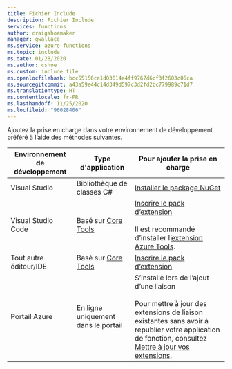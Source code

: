 ```yaml
---
title: Fichier Include
description: Fichier Include
services: functions
author: craigshoemaker
manager: gwallace
ms.service: azure-functions
ms.topic: include
ms.date: 01/28/2020
ms.author: cshoe
ms.custom: include file
ms.openlocfilehash: bcc55156ca1d03614a4ff9767d6cf3f2603c06ca
ms.sourcegitcommit: a43a59e44c14d349d597c3d2fd2bc779989c71d7
ms.translationtype: HT
ms.contentlocale: fr-FR
ms.lasthandoff: 11/25/2020
ms.locfileid: "96028406"
---
```

Ajoutez la prise en charge dans votre environnement de développement préféré à l’aide des méthodes suivantes.

| Environnement de développement  | Type d'application      | Pour ajouter la prise en charge |
|--------------------------|-----------------------|----------------|
| Visual Studio            | Bibliothèque de classes C#      | [Installer le package NuGet](../articles/azure-functions/functions-bindings-register.md#vs) |
| Visual Studio Code       | Basé sur [Core Tools](../articles/azure-functions/functions-run-local.md) | [Inscrire le pack d’extension](../articles/azure-functions/functions-bindings-register.md#extension-bundles)<br><br>Il est recommandé d’installer l’[extension Azure Tools](https://marketplace.visualstudio.com/items?itemName=ms-vscode.vscode-node-azure-pack). |
| Tout autre éditeur/IDE     | Basé sur [Core Tools](../articles/azure-functions/functions-run-local.md) | [Inscrire le pack d’extension](../articles/azure-functions/functions-bindings-register.md#extension-bundles) |
| Portail Azure             | En ligne uniquement dans le portail | S’installe lors de l’ajout d’une liaison<br /><br /> Pour mettre à jour des extensions de liaison existantes sans avoir à republier votre application de fonction, consultez [Mettre à jour vos extensions](../articles/azure-functions/functions-bindings-register.md). |